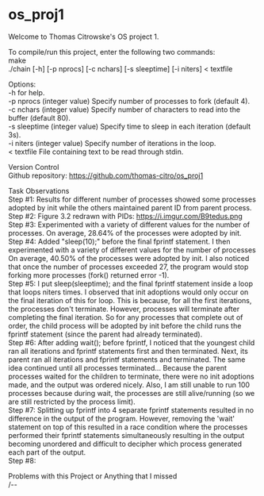 # os_proj1
Welcome to Thomas Citrowske's OS project 1.
  
To compile/run this project, enter the following two commands:  
make  
./chain [-h] [-p nprocs] [-c nchars] [-s sleeptime] [-i niters] < textfile  
  
Options:  
-h            for help.  
-p nprocs     (integer value) Specify number of processes to fork (default 4).  
-c nchars     (integer value) Specify number of characters to read into the buffer (default 80).  
-s sleeptime  (integer value) Specify time to sleep in each iteration (default 3s).  
-i niters     (integer value) Specify number of iterations in the loop.  
< textfile    File containing text to be read through stdin.  
  
  
Version Control  
Github repository: https://github.com/thomas-citro/os_proj1  
  
  
Task Observations  
Step #1: Results for different number of processes showed some processes adopted by init while the others maintained parent ID from parent process.  
Step #2: Figure 3.2 redrawn with PIDs: https://i.imgur.com/B9tedus.png  
Step #3: Experimented with a variety of different values for the number of processes. On average, 28.64% of the processes were adopted by init.  
Step #4: Added "sleep(10);" before the final fprintf statement. I then experimented with a variety of different values for the number of processes On average, 40.50% of the processes were adopted by init. I also noticed that once the number of processes exceeded 27, the program would stop forking more processes (fork() returned error -1).  
Step #5: I put sleep(sleeptime); and the final fprintf statement inside a loop that loops niters times. I observed that init adoptions would only occur on the final iteration of this for loop. This is because, for all the first iterations, the processes don't terminate. However, processes will terminate after completing the final iteration. So for any processes that complete out of order, the child process will be adopted by init before the child runs the fprintf statement (since the parent had already terminated).  
Step #6: After adding wait(); before fprintf, I noticed that the youngest child ran all iterations and fprintf statements first and then terminated. Next, its parent ran all iterations and fprintf statements and terminated. The same idea continued until all processes terminated... Because the parent processes waited for the children to terminate, there were no init adoptions made, and the output was ordered nicely. Also, I am still unable to run 100 processes because during wait, the processes are still alive/running (so we are still restricted by the process limit).   
Step #7: Splitting up fprintf into 4 separate fprintf statements resulted in no difference in the output of the program. However, removing the 'wait' statement on top of this resulted in a race condition where the processes performed their fprintf statements simultaneously resulting in the output becoming unordered and difficult to decipher which process generated each part of the output.  
Step #8:  
  
  
Problems with this Project or Anything that I missed  
/--  
